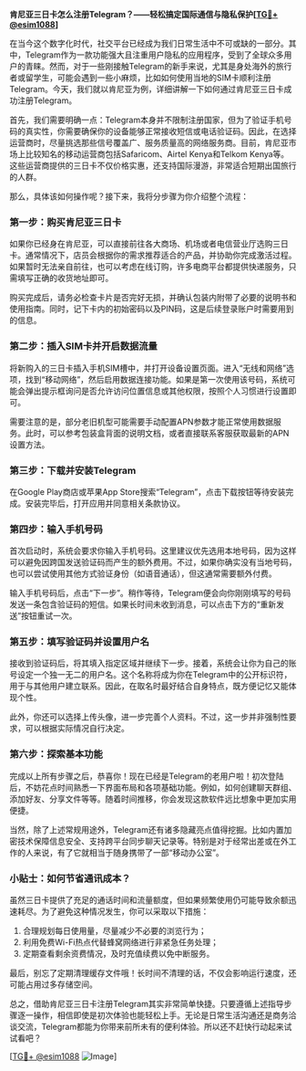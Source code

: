 **肯尼亚三日卡怎么注册Telegram？——轻松搞定国际通信与隐私保护[[TG💪+ @esim1088](https://t.me/s/esim1088)]**

在当今这个数字化时代，社交平台已经成为我们日常生活中不可或缺的一部分。其中，Telegram作为一款功能强大且注重用户隐私的应用程序，受到了全球众多用户的青睐。然而，对于一些刚接触Telegram的新手来说，尤其是身处海外的旅行者或留学生，可能会遇到一些小麻烦，比如如何使用当地的SIM卡顺利注册Telegram。今天，我们就以肯尼亚为例，详细讲解一下如何通过肯尼亚三日卡成功注册Telegram。

首先，我们需要明确一点：Telegram本身并不限制注册国家，但为了验证手机号码的真实性，你需要确保你的设备能够正常接收短信或电话验证码。因此，在选择运营商时，尽量挑选那些信号覆盖广、服务质量高的网络服务商。目前，肯尼亚市场上比较知名的移动运营商包括Safaricom、Airtel Kenya和Telkom Kenya等。这些运营商提供的三日卡不仅价格实惠，还支持国际漫游，非常适合短期出国旅行的人群。

那么，具体该如何操作呢？接下来，我将分步骤为你介绍整个流程：

### 第一步：购买肯尼亚三日卡
如果你已经身在肯尼亚，可以直接前往各大商场、机场或者电信营业厅选购三日卡。通常情况下，店员会根据你的需求推荐适合的产品，并协助你完成激活过程。如果暂时无法亲自前往，也可以考虑在线订购，许多电商平台都提供快递服务，只需填写正确的收货地址即可。

购买完成后，请务必检查卡片是否完好无损，并确认包装内附带了必要的说明书和使用指南。同时，记下卡内的初始密码以及PIN码，这是后续登录账户时需要用到的信息。

### 第二步：插入SIM卡并开启数据流量
将新购入的三日卡插入手机SIM槽中，并打开设备设置页面。进入“无线和网络”选项，找到“移动网络”，然后启用数据连接功能。如果是第一次使用该号码，系统可能会弹出提示框询问是否允许访问位置信息或其他权限，按照个人习惯进行设置即可。

需要注意的是，部分老旧机型可能需要手动配置APN参数才能正常使用数据服务。此时，可以参考包装盒背面的说明文档，或者直接联系客服获取最新的APN设置方法。

### 第三步：下载并安装Telegram
在Google Play商店或苹果App Store搜索“Telegram”，点击下载按钮等待安装完成。安装完毕后，打开应用并同意相关条款协议。

### 第四步：输入手机号码
首次启动时，系统会要求你输入手机号码。这里建议优先选用本地号码，因为这样可以避免因跨国发送验证码而产生的额外费用。不过，如果你确实没有当地号码，也可以尝试使用其他方式验证身份（如语音通话），但这通常需要额外付费。

输入手机号码后，点击“下一步”。稍作等待，Telegram便会向你刚刚填写的号码发送一条包含验证码的短信。如果长时间未收到消息，可以点击下方的“重新发送”按钮重试一次。

### 第五步：填写验证码并设置用户名
接收到验证码后，将其填入指定区域并继续下一步。接着，系统会让你为自己的账号设定一个独一无二的用户名。这个名称将成为你在Telegram中的公开标识符，用于与其他用户建立联系。因此，在取名时最好结合自身特点，既方便记忆又能体现个性。

此外，你还可以选择上传头像，进一步完善个人资料。不过，这一步并非强制性要求，可以根据实际情况自行决定。

### 第六步：探索基本功能
完成以上所有步骤之后，恭喜你！现在已经是Telegram的老用户啦！初次登陆后，不妨花点时间熟悉一下界面布局和各项基础功能。例如，如何创建聊天群组、添加好友、分享文件等等。随着时间推移，你会发现这款软件远比想象中更加实用便捷。

当然，除了上述常规用途外，Telegram还有诸多隐藏亮点值得挖掘。比如内置加密技术保障信息安全、支持跨平台同步聊天记录等。特别是对于经常出差或在外工作的人来说，有了它就相当于随身携带了一部“移动办公室”。

### 小贴士：如何节省通讯成本？
虽然三日卡提供了充足的通话时间和流量额度，但如果频繁使用仍可能导致余额迅速耗尽。为了避免这种情况发生，你可以采取以下措施：
1. 合理规划每日使用量，尽量减少不必要的浏览行为；
2. 利用免费Wi-Fi热点代替蜂窝网络进行非紧急任务处理；
3. 定期查看剩余资费情况，及时充值续费以免中断服务。

最后，别忘了定期清理缓存文件哦！长时间不清理的话，不仅会影响运行速度，还可能占用过多存储空间。

总之，借助肯尼亚三日卡注册Telegram其实非常简单快捷。只要遵循上述指导步骤逐一操作，相信即使是初次体验也能轻松上手。无论是日常生活沟通还是商务洽谈交流，Telegram都能为你带来前所未有的便利体验。所以还不赶快行动起来试试看吧？

[[TG💪+ @esim1088](https://t.me/s/esim1088) ![Image](https://i.postimg.cc/4NQfJmqS/Snipaste-2025-05-13-00-14-12.png)]